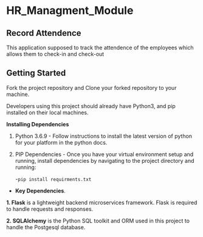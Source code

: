 # HR_Managment_Module
## Record Attendence 
This application supposed to track the attendence of the employees which allows them to check-in and check-out 

## Getting Started
Fork the project repository and Clone your forked repository to your machine.

Developers using this project should already have Python3, and pip installed on their local machines.

**Installing Dependencies**
1. Python 3.6.9 - Follow instructions to install the latest version of python for your platform in the python docs.

2. PIP Dependencies - Once you have your virtual environment setup and running, install dependencies by navigating to the project directory and running:

    -`pip install requirments.txt`
- **Key Dependencies**.

 **1. Flask** is a lightweight backend microservices framework. Flask is required to handle requests and responses.

 **2. SQLAlchemy** is the Python SQL toolkit and ORM used in this project to handle the Postgesql database.


